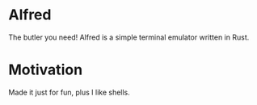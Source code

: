 # Alfred
The butler you need! Alfred is a simple terminal emulator written in Rust.

# Motivation
Made it just for fun, plus I like shells.
